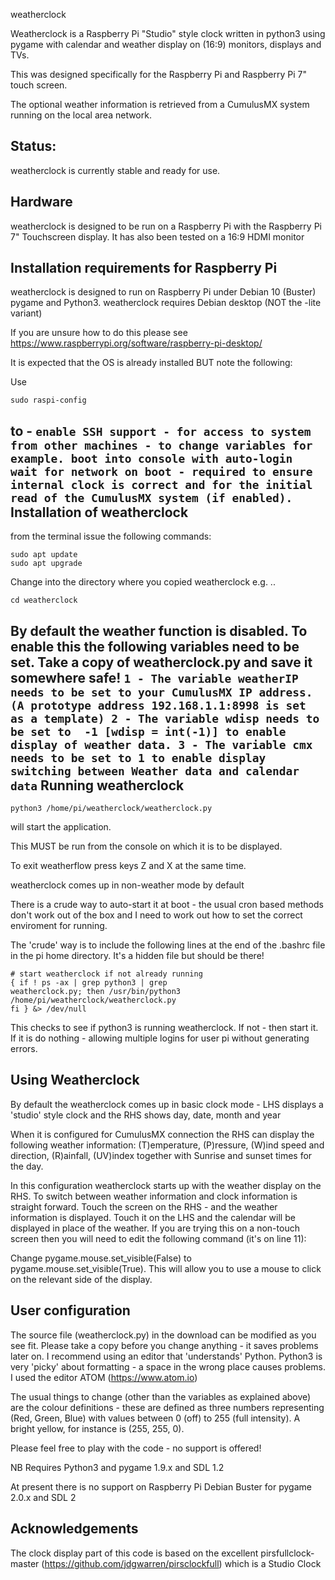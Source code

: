 weatherclock

Weatherclock is a Raspberry Pi "Studio" style clock written in python3 using pygame with calendar and weather display on (16:9) monitors, displays and TVs.

This was designed specifically for the Raspberry Pi and Raspberry Pi 7" touch screen.

The optional weather information is retrieved from a CumulusMX system running on the local area network.

Status:
-------

weatherclock is currently stable and ready for use.

Hardware
--------
weatherclock is designed to be run on a Raspberry Pi with the Raspberry Pi 7" Touchscreen display.  It has also been tested on a 16:9 HDMI monitor


Installation requirements for Raspberry Pi
------------------------------------------

weatherclock is designed to run on Raspberry Pi under Debian 10 (Buster) pygame and Python3. weatherclock requires Debian desktop (NOT the -lite variant)

If you are unsure how to do this please see https://www.raspberrypi.org/software/raspberry-pi-desktop/  

It is expected that the OS is already installed BUT note the following:

Use
```
sudo raspi-config
```
to -
`
enable SSH support - for access to system from other machines - to change variables for example.
boot into console with auto-login
wait for network on boot - required to ensure internal clock is correct and for the initial read of the CumulusMX system (if enabled).
`
Installation of weatherclock
----------------------------

from the terminal issue the following commands:
```
sudo apt update
sudo apt upgrade
```

Change into the directory where you copied weatherclock e.g. ..
```
cd weatherclock
```
By default the weather function is disabled. To enable this the following variables need to be set.
Take a copy of weatherclock.py and save it somewhere safe!
`
1 - The variable weatherIP needs to be set to your CumulusMX IP address. (A prototype address 192.168.1.1:8998 is set as a template)
2 - The variable wdisp needs to be set to  -1 [wdisp = int(-1)] to enable display of weather data.
3 - The variable cmx needs to be set to 1 to enable display switching between Weather data and calendar data
`
Running weatherclock
--------------------
```
python3 /home/pi/weatherclock/weatherclock.py  
```
will start the application.

This MUST be run from the console on which it is to be displayed.

To exit weatherflow press keys Z and X at the same time.

weatherclock comes up in non-weather mode by default

There is a crude way to auto-start it at boot - the usual cron based methods don't work out of the box and I need to work out how to set the correct enviroment for running.

The 'crude' way is to include the following lines at the end of the .bashrc file in the pi home directory.  It's a hidden file but should be there!
```
# start weatherclock if not already running
{ if ! ps -ax | grep python3 | grep
weatherclock.py; then /usr/bin/python3 /home/pi/weatherclock/weatherclock.py
fi } &> /dev/null
```
This checks to see if python3 is running weatherclock.  If not - then start it. If it is do nothing - allowing multiple logins for user pi without generating errors.  

Using Weatherclock
------------------

By default the weatherclock comes up in basic clock mode - LHS displays a 'studio' style clock and the RHS shows day, date, month and year

When it is configured for CumulusMX connection the RHS can display the following weather information: (T)emperature, (P)ressure, (W)ind speed and direction, (R)ainfall, (UV)index together with Sunrise and sunset times for the day.  

In this configuration weatherclock starts up with the weather display on the RHS.  To switch between weather information and clock information is straight forward. Touch the screen on the RHS - and the weather information is displayed.  Touch it on the LHS and the calendar will be displayed in place of the weather.  If you are trying this on a non-touch screen then you will need to edit the following command (it's on line 11):

Change pygame.mouse.set_visible(False) to pygame.mouse.set_visible(True).  This will allow you to use a mouse to click on the relevant side of the display.

User configuration
------------------

The source file (weatherclock.py) in the download can be modified as you see fit.  Please take a copy before you change anything - it saves problems later on. I recommend using an editor that 'understands' Python.  Python3 is very 'picky' about formatting - a space in the wrong place causes problems. I used the editor ATOM (https://www.atom.io)

The usual things to change (other than the variables as explained above) are the colour definitions - these are defined as three numbers representing (Red, Green, Blue) with values between 0 (off) to 255 (full intensity). A bright yellow, for instance is (255, 255, 0).

Please feel free to play with the code - no support is offered!

NB  Requires Python3 and pygame 1.9.x and SDL 1.2

At present there is no support on Raspberry Pi Debian Buster for pygame 2.0.x and SDL 2

Acknowledgements
----------------

The clock display part of this code is based on the excellent pirsfullclock-master (https://github.com/jdgwarren/pirsclockfull) which is a Studio Clock
